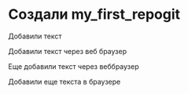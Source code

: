 ﻿# Создали my_first_repogit

Добавили текст

Добавили текст через веб браузер

Еще добавили текст через веббраузер

Добавили еще текста в браузере

